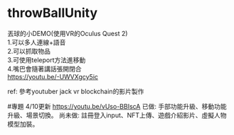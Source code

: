 # throwBallUnity
丟球的小DEMO(使用VR的Oculus Quest 2)\
1.可以多人連線+語音\
2.可以抓取物品\
3.可使用teleport方法進移動\
4.嘴巴會隨著講話張開閉合 \
https://youtu.be/-UWVXgcy5ic

ref: 參考youtuber jack vr blockchain的影片製作

#專題
4/10更新
https://youtu.be/vUso-BBIscA
已做:
手部功能升級、移動功能升級、場景切換。
尚未做:
註冊登入input、NFT上傳、遊戲介紹影片、虛擬人物模型加裝。
